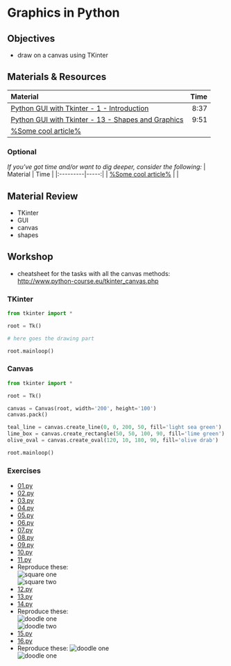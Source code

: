 # Graphics in Python

## Objectives
* draw on a canvas using TKinter

## Materials & Resources
| Material | Time |
|:---------|-----:|
| [Python GUI with Tkinter - 1 - Introduction](https://www.youtube.com/watch?v=RJB1Ek2Ko_Y&index=1&list=PL6gx4Cwl9DGBwibXFtPtflztSNPGuIB_d) | 8:37 |
| [Python GUI with Tkinter - 13 - Shapes and Graphics](https://www.youtube.com/watch?v=O12aT42okYE&list=PL6gx4Cwl9DGBwibXFtPtflztSNPGuIB_d&index=13) | 9:51 |
| [%Some cool article%](http://www.tutorialspoint.com/python/tk_canvas.htm) | |

### Optional
*If you've got time and/or want to dig deeper, consider the following:*
| Material | Time |
|:---------|-----:|
| [%Some cool article%](http://www.python-course.eu/tkinter_canvas.php) | |

## Material Review
 - TKinter
 - GUI
 - canvas
 - shapes


## Workshop
* cheatsheet for the tasks with all the canvas methods: http://www.python-course.eu/tkinter_canvas.php

### TKinter
```python
from tkinter import *

root = Tk()

# here goes the drawing part

root.mainloop()

```

### Canvas
```python
from tkinter import *

root = Tk()

canvas = Canvas(root, width='200', height='100')
canvas.pack()

teal_line = canvas.create_line(0, 0, 200, 50, fill='light sea green')
lime_box = canvas.create_rectangle(50, 50, 100, 90, fill='lime green')
olive_oval = canvas.create_oval(120, 10, 180, 90, fill='olive drab')

root.mainloop()
```

### Exercises

- [01.py](workshop/01.py)
- [02.py](workshop/02.py)
- [03.py](workshop/03.py)
- [04.py](workshop/04.py)
- [05.py](workshop/05.py)
- [06.py](workshop/06.py)
- [07.py](workshop/07.py)
- [08.py](workshop/08.py)
- [09.py](workshop/09.py)
- [10.py](workshop/10.py)
- [11.py](workshop/11.py)
- Reproduce these:   
![square one](workshop/r3.png)   
![square two](workshop/r4.png)   
- [12.py](workshop/12.py)
- [13.py](workshop/13.py)
- [14.py](workshop/14.py)
- Reproduce these:   
![doodle one](workshop/r1.png)   
![doodle two](workshop/r2.png)   
- [15.py](workshop/15.py)
- [16.py](workshop/16.py)
- Reproduce these:
![doodle one](workshop/r5.png)   
![doodle one](workshop/r6.gif)   
